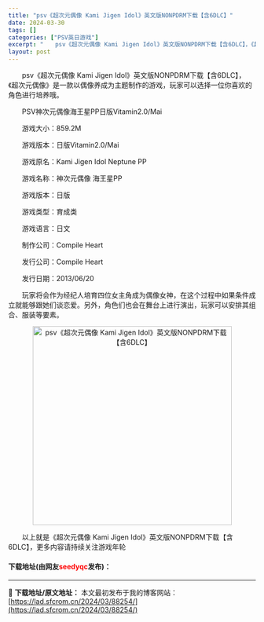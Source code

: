 ```yaml
---
title: "psv《超次元偶像 Kami Jigen Idol》英文版NONPDRM下载【含6DLC】"
date: 2024-03-30
tags: []
categories: ["PSV英日游戏"]
excerpt: "　　psv《超次元偶像 Kami Jigen Idol》英文版NONPDRM下载【含6DLC】，《超次元偶像》是一款以偶像养成为主题制作的游戏，玩家可以选择一位你喜欢的角色进行培养哦。 　　PSV神次元偶像海王星PP日版Vitamin2.0/Mai 　　游戏大小：859.2M 　　游戏版本：日版Vi&hellip;"
layout: post
---
```


 <p>　　psv《超次元偶像 Kami Jigen Idol》英文版NONPDRM下载【含6DLC】，《超次元偶像》是一款以偶像养成为主题制作的游戏，玩家可以选择一位你喜欢的角色进行培养哦。</p> <p>　　PSV神次元偶像海王星PP日版Vitamin2.0/Mai</p> <p>　　游戏大小：859.2M</p> <p>　　游戏版本：日版Vitamin2.0/Mai</p> <p>　　游戏原名：Kami Jigen Idol Neptune PP</p> <p>　　游戏名称：神次元偶像 海王星PP</p> <p>　　游戏版本：日版</p> <p>　　游戏类型：育成类</p> <p>　　游戏语言：日文</p> <p>　　制作公司：Compile Heart</p> <p>　　发行公司：Compile Heart</p> <p>　　发行日期：2013/06/20</p> <p>　　玩家将会作为经纪人培育四位女主角成为偶像女神，在这个过程中如果条件成立就能够跟她们谈恋爱。另外，角色们也会在舞台上进行演出，玩家可以安排其组合、服装等要素。</p> <p align="center"><img align="" border="0" src="https://lad.sfcrom.cn/wp-content/uploads/2024/03/20240330_66077e1981b55.jpg" width="405" alt="psv《超次元偶像 Kami Jigen Idol》英文版NONPDRM下载【含6DLC】" /></p> <p>　　以上就是《超次元偶像 Kami Jigen Idol》英文版NONPDRM下载【含6DLC】，更多内容请持续关注游戏年轮</p> <p><h4>下载地址(由网友<font color="red">seedyqc</font>发布)：</h4></p> 

---
📖 **下载地址/原文地址：** 本文最初发布于我的博客网站：[https://lad.sfcrom.cn/2024/03/88254/](https://lad.sfcrom.cn/2024/03/88254/)
